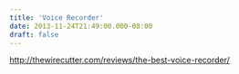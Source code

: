 ```yaml
---
title: 'Voice Recorder'
date: 2013-11-24T21:49:00.000-08:00
draft: false
---
```


http://thewirecutter.com/reviews/the-best-voice-recorder/